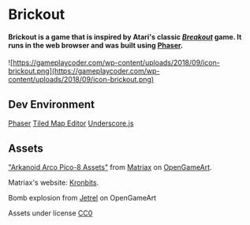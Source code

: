 ﻿# Brickout
#### Brickout is a game that is inspired by Atari's classic *[Breakout](https://en.wikipedia.org/wiki/Breakout_%28video_game%29)* game. It runs in the web browser and was built using [Phaser](https://phaser.io/).

![https://gameplaycoder.com/wp-content/uploads/2018/09/icon-brickout.png](https://gameplaycoder.com/wp-content/uploads/2018/09/icon-brickout.png)

## Dev Environment
[Phaser](https://phaser.io/download/stable)
[Tiled Map Editor](http://www.mapeditor.org/)
[Underscore.js](https://underscorejs.org/)

## Assets
["Arkanoid Arco Pico-8 Assets"](https://opengameart.org/content/arkanoid-pico-8-assets) from [Matriax](https://opengameart.org/users/matriax) on [OpenGameArt](https://opengameart.org/).

Matriax's website: [Kronbits](https://kronbits.itch.io/).

Bomb explosion from [Jetrel](https://opengameart.org/content/explosion-animations) on OpenGameArt

Assets under license [CC0](http://creativecommons.org/publicdomain/zero/1.0/)